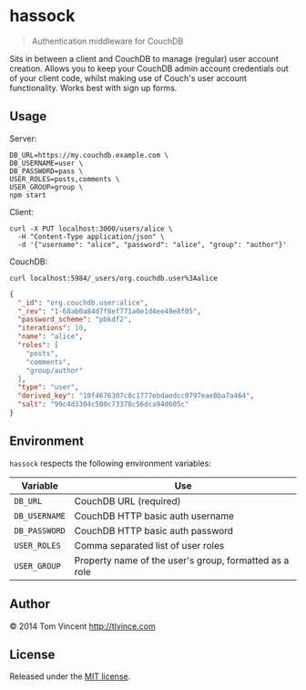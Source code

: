 # hassock

> Authentication middleware for CouchDB

Sits in between a client and CouchDB to manage (regular) user account creation.
Allows you to keep your CouchDB admin account credentials out of your client
code, whilst making use of Couch's user account functionality. Works best with
sign up forms.

## Usage

Server:

```shell
DB_URL=https://my.couchdb.example.com \
DB_USERNAME=user \
DB_PASSWORD=pass \
USER_ROLES=posts,comments \
USER_GROUP=group \
npm start
```

Client:

```shell
curl -X PUT localhost:3000/users/alice \
  -H "Content-Type application/json" \
  -d '{"username": "alice", "password": "alice", "group": "author"}'
```

CouchDB:

```shell
curl localhost:5984/_users/org.couchdb.user%3Aalice
```

```json
{
  "_id": "org.couchdb.user:alice",
  "_rev": "1-68ab0a84d7f8ef771a0e1d4ee49e8f05",
  "password_scheme": "pbkdf2",
  "iterations": 10,
  "name": "alice",
  "roles": [
    "posts",
    "comments",
    "group/author"
  ],
  "type": "user",
  "derived_key": "10f4676307c8c1777ebdaedcc0797eae8ba7a464",
  "salt": "99c4d3304c500c73378c56dca94d605c"
}
```

## Environment

`hassock` respects the following environment variables:

Variable      | Use
--------      | ---
`DB_URL`      | CouchDB URL (required)
`DB_USERNAME` | CouchDB HTTP basic auth username
`DB_PASSWORD` | CouchDB HTTP basic auth password
`USER_ROLES`  | Comma separated list of user roles
`USER_GROUP`  | Property name of the user's group, formatted as a role

## Author

© 2014 Tom Vincent <http://tlvince.com>

## License

Released under the [MIT license](http://tlvince.mit-license.org).

